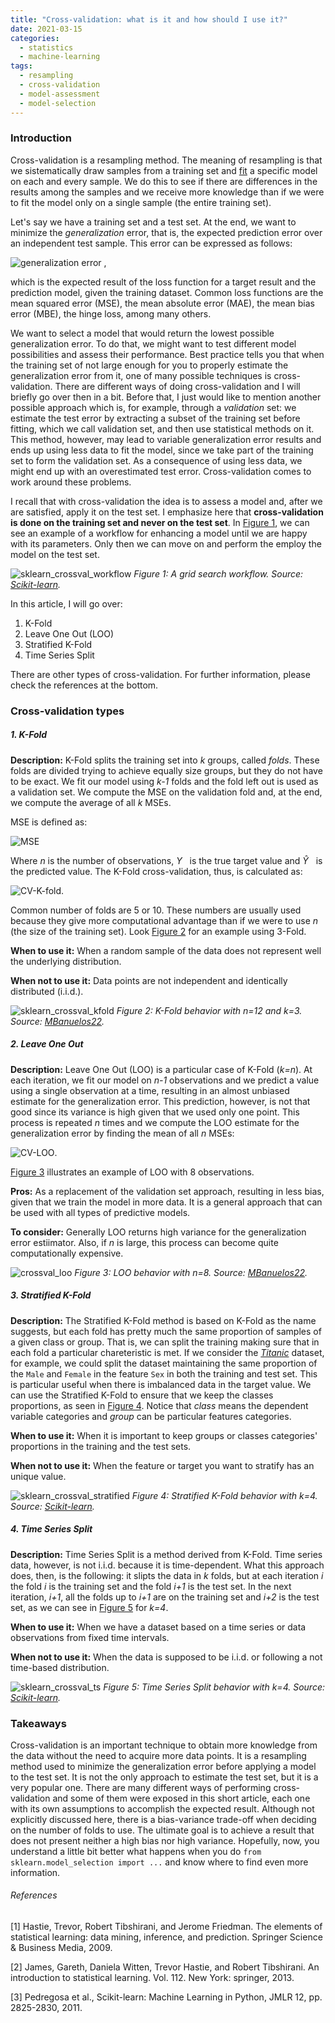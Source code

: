 ```yaml
---
title: "Cross-validation: what is it and how should I use it?"
date: 2021-03-15
categories:
  - statistics
  - machine-learning
tags:
  - resampling
  - cross-validation
  - model-assessment
  - model-selection
---
```


### Introduction

Cross-validation is a resampling method. The meaning of resampling is that we sistematically draw samples from a training set and [fit][fit-wiki] a specific model on each and every sample. We do this to see if there are differences in the results among the samples and we receive more knowledge than if we were to fit the model only on a single sample (the entire training set).

Let's say we have a training set and a test set. At the end, we want to minimize the *generalization* error, that is, the expected prediction error over an independent test sample. This error can be expressed as follows:

![generalization error](https://latex.codecogs.com/svg.latex?\Large&space;Err_{\mathcal{D}}=\mathbb{E}[\mathcal{L}(Y,\hat{f}(X))\mid\mathcal{D}]) ,

which is the expected result of the loss function for a target result and the prediction model, given the training dataset. Common loss functions are the mean squared error (MSE), the mean absolute error (MAE), the mean bias error (MBE), the hinge loss, among many others.

We want to select a model that would return the lowest possible generalization error. To do that, we might want to test different model possibilities and assess their performance. Best practice tells you that when the training set of not large enough for you to properly estimate the generalization error from it, one of many possible techniques is cross-validation. There are different ways of doing cross-validation and I will briefly go over then in a bit. Before that, I just would like to mention another possible approach which is, for example, through a *validation* set: we estimate the test error by extracting a subset of the training set before fitting, which we call validation set, and then use statistical methods on it. This method, however, may lead to variable generalization error results and ends up using less data to fit the model, since we take part of the training set to form the validation set. As a consequence of using less data, we might end up with an overestimated test error. Cross-validation comes to work around these problems.

I recall that with cross-validation the idea is to assess a model and, after we are satisfied, apply it on the test set. I emphasize here that **cross-validation is done on the training set and never on the test set**. In [Figure 1](#Figure_1), we can see an example of a workflow for enhancing a model until we are happy with its parameters. Only then we can move on and perform the employ the model on the test set.

![sklearn_crossval_workflow](https://scikit-learn.org/stable/_images/grid_search_workflow.png)
<a name="Figure_1"></a>
*Figure 1: A grid search workflow. Source: [Scikit-learn][sklearn-cv].*

In this article, I will go over:
1. K-Fold
2. Leave One Out (LOO)
3. Stratified K-Fold
4. Time Series Split

There are other types of cross-validation. For further information, please check the references at the bottom.

### Cross-validation types

##### 1. K-Fold

**Description:** K-Fold splits the training set into *k* groups, called *folds*. These folds are divided trying to achieve equally size groups, but they do not have to be exact. We fit our model using *k-1* folds and the fold left out is used as a validation set. We compute the MSE on the validation fold and, at the end, we compute the average of all *k* MSEs. 

MSE is defined as:

![MSE](https://wikimedia.org/api/rest_v1/media/math/render/svg/e258221518869aa1c6561bb75b99476c4734108e)

Where *n* is the number of observations, *Y*&nbsp; &nbsp;is the true target value and *Ŷ*&nbsp; &nbsp;is the predicted value. The K-Fold cross-validation, thus, is calculated as:

![CV-K-fold](https://latex.codecogs.com/svg.latex?\Large&space;CV_{k}=\frac{1}{k}\sum_{i=1}^{k}MSE_i).

Common number of folds are 5 or 10. These numbers are usually used because they give more computational advantage than if we were to use *n* (the size of the training set). Look [Figure 2](#Figure_2) for an example using 3-Fold.

**When to use it:** When a random sample of the data does not represent well the underlying distribution.

**When not to use it:** Data points are not independent and identically distributed (i.i.d.).


![sklearn_crossval_kfold](https://upload.wikimedia.org/wikipedia/commons/thumb/4/4b/KfoldCV.gif/1597px-KfoldCV.gif)
<a name="Figure_2"></a>
*Figure 2: K-Fold behavior with n=12 and k=3. <br> Source: [MBanuelos22][kfold-wiki].*

##### 2. Leave One Out

**Description:** Leave One Out (LOO) is a particular case of K-Fold (*k=n*). At each iteration, we fit our model on *n-1* observations and we predict a value using a single observation at a time, resulting in an almost unbiased estimate for the generalization error. This prediction, however, is not that good since its variance is high given that we used only one point. This process is repeated *n* times and we compute the LOO estimate for the generalization error by finding the mean of all *n* MSEs:

![CV-LOO](https://latex.codecogs.com/svg.latex?\Large&space;CV_{n}=\frac{1}{n}\sum_{i=1}^{n}MSE_i).

[Figure 3](#Figure_3) illustrates an example of LOO with 8 observations.

**Pros:** As a replacement of the validation set approach, resulting in less bias, given that we train the model in more data. It is a general approach that can be used with all types of predictive models.

**To consider:** Generally LOO returns high variance for the generalization error estiimator. Also, if *n* is large, this process can become quite computationally expensive.

![crossval_loo](https://upload.wikimedia.org/wikipedia/commons/c/c7/LOOCV.gif)
<a name="Figure_3"></a>
*Figure 3: LOO behavior with n=8. Source: [MBanuelos22][loo-wiki].*
##### 3. Stratified K-Fold

**Description:** The Stratified K-Fold method is based on K-Fold as the name suggests, but each fold has pretty much the same proportion of samples of a given class or group. That is, we can split the training making sure that in each fold a particular chareteristic is met. If we consider the [*Titanic*][titanic] dataset, for example, we could split the dataset maintaining the same proportion of the `Male` and `Female` in the feature `Sex` in both the training and test set. This is particular useful when there is imbalanced data in the target value. We can use the Stratified K-Fold to ensure that we keep the classes proportions, as seen in [Figure 4](#Figure_4). Notice that *class* means the dependent variable categories and *group* can be particular features categories.

**When to use it:** When it is important to keep groups or classes categories' proportions in the training and the test sets.

**When not to use it:** When the feature or target you want to stratify has an unique value.

![sklearn_crossval_stratified](https://scikit-learn.org/stable/_images/sphx_glr_plot_cv_indices_0071.png)
<a name="Figure_4"></a>
*Figure 4:  Stratified K-Fold behavior with k=4. Source: [Scikit-learn][sklearn-cv].*
##### 4. Time Series Split

**Description:** Time Series Split is a method derived from K-Fold. Time series data, however, is not i.i.d. because it is time-dependent. What this approach does, then, is the following: it slipts the data in *k* folds, but at each iteration *i* the fold *i* is the training set and the fold *i+1* is the test set. In the next iteration, *i+1*, all the folds up to *i+1* are on the training set and *i+2* is the test set, as we can see in [Figure 5](#Figure_5) for *k=4*.


**When to use it:** When we have a dataset based on a time series or data observations from fixed time intervals.

**When not to use it:** When the data is supposed to be i.i.d. or following a not time-based distribution.


![sklearn_crossval_ts](https://scikit-learn.org/stable/_images/sphx_glr_plot_cv_indices_0101.png)
<a name="Figure_5"></a>
*Figure 5: Time Series Split behavior with k=4. Source: [Scikit-learn][sklearn-cv].*

### Takeaways

Cross-validation is an important technique to obtain more knowledge from the data without the need to acquire more data points. It is a resampling method used to minimize the generalization error before applying a model to the test set. It is not the only approach to estimate the test set, but it is a very popular one. There are many different ways of performing cross-validation and some of them were exposed in this short article, each one with its own assumptions to accomplish the expected result. Although not explicitly discussed here, there is a bias-variance trade-off when deciding on the number of folds to use. The ultimate goal is to achieve a result that does not present neither a high bias nor high variance. Hopefully, now, you understand a little bit better what happens when you do `from sklearn.model_selection import ...` and know where to find even more information.

###### References

[1] Hastie, Trevor, Robert Tibshirani, and Jerome Friedman. The elements of statistical learning: data mining, inference, and prediction. Springer Science & Business Media, 2009.

[2] James, Gareth, Daniela Witten, Trevor Hastie, and Robert Tibshirani. An introduction to statistical learning. Vol. 112. New York: springer, 2013.

[3] Pedregosa et al., Scikit-learn: Machine Learning in Python, JMLR 12, pp. 2825-2830, 2011.



[fit-wiki]: https://www.datarobot.com/wiki/fitting/
[sklearn-cv]: https://scikit-learn.org/stable/modules/cross_validation.html
[kfold-wiki]: https://commons.wikimedia.org/wiki/File:KfoldCV.gif
[loo-wiki]: https://commons.wikimedia.org/wiki/File:LOOCV.gif#/media/File:LOOCV.gif
[titanic]: https://www.kaggle.com/c/titanic/data